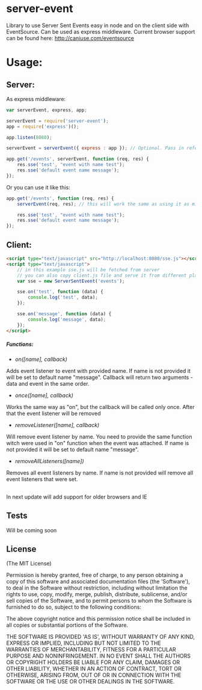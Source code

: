 server-event
============

Library to use Server Sent Events easy in node and on the client side with EventSource. Can be used as express middleware. Current browser support can be found here: http://caniuse.com/eventsource

Usage:
========

## Server:
	
As express middleware:

```javascript
var serverEvent, express, app;

serverEvent = require('server-event');
app = require('express')();

app.listen(8080);

serverEvent = serverEvent({ express : app }); // Optional. Pass in reference to express to access client.js file from client side

app.get('/events', serverEvent, function (req, res) {
	res.sse('test', "event with name test");
	res.sse('default event name message');
});
```
Or you can use it like this:

```javascript
app.get('/events', function (req, res) {
	serverEvent(req, res); // this will work the same as using it as middleware

	res.sse('test', "event with name test");
	res.sse('default event name message');
});
```

## Client:

```html
<script type="text/javascript" src="http://localhost:8080/sse.js"></script>
<script type="text/javascript">
	// in this example sse.js will be fetched from server
	// you can also copy client.js file and serve it from different place
	var sse = new ServerSentEvent('events');

	sse.on('test', function (data) {
		console.log('test', data);
	});

	sse.on('message', function (data) {
		console.log('message', data);
	});
</script>
```

##### Functions:

- *on([name], callback)*
	
Adds event listener to event with provided name. If name is not provided it will be set to default name "message". Callback will return two arguments - data and event in the same order.

- *once([name], callback)*
	
Works the same way as "on", but the callback will be called only once. After that the event listener will be removed

- *removeListener([name], callback)*
	
Will remove event listener by name. You need to provide the same function witch were used in "on" function when the event was attached. If name is not provided it will be set to default name "message".

- *removeAllListeners([name])*
	
Removes all event listeners by name. If name is not provided will remove all event listeners that were set.

##
In next update will add support for older browsers and IE

## Tests
Will be coming soon

## License 

(The MIT License)

Permission is hereby granted, free of charge, to any person obtaining
a copy of this software and associated documentation files (the
'Software'), to deal in the Software without restriction, including
without limitation the rights to use, copy, modify, merge, publish,
distribute, sublicense, and/or sell copies of the Software, and to
permit persons to whom the Software is furnished to do so, subject to
the following conditions:

The above copyright notice and this permission notice shall be
included in all copies or substantial portions of the Software.

THE SOFTWARE IS PROVIDED 'AS IS', WITHOUT WARRANTY OF ANY KIND,
EXPRESS OR IMPLIED, INCLUDING BUT NOT LIMITED TO THE WARRANTIES OF
MERCHANTABILITY, FITNESS FOR A PARTICULAR PURPOSE AND NONINFRINGEMENT.
IN NO EVENT SHALL THE AUTHORS OR COPYRIGHT HOLDERS BE LIABLE FOR ANY
CLAIM, DAMAGES OR OTHER LIABILITY, WHETHER IN AN ACTION OF CONTRACT,
TORT OR OTHERWISE, ARISING FROM, OUT OF OR IN CONNECTION WITH THE
SOFTWARE OR THE USE OR OTHER DEALINGS IN THE SOFTWARE.
